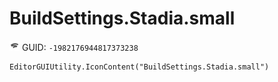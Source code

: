 # BuildSettings.Stadia.small
![](/img/BuildSettings.Stadia.small.png)
GUID: `-1982176944817373238`
```
EditorGUIUtility.IconContent("BuildSettings.Stadia.small")
```
